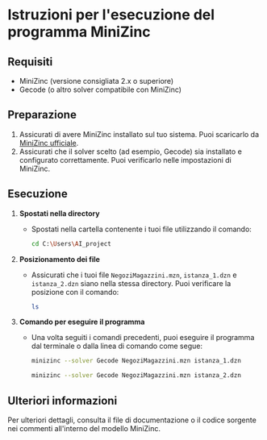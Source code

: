 # Istruzioni per l'esecuzione del programma MiniZinc

## Requisiti
- MiniZinc (versione consigliata 2.x o superiore)
- Gecode (o altro solver compatibile con MiniZinc)
  
## Preparazione
1. Assicurati di avere MiniZinc installato sul tuo sistema. Puoi scaricarlo da [MiniZinc ufficiale](https://www.minizinc.org).
2. Assicurati che il solver scelto (ad esempio, Gecode) sia installato e configurato correttamente. Puoi verificarlo nelle impostazioni di MiniZinc.

## Esecuzione

1. **Spostati nella directory**
   - Spostati nella cartella contenente i tuoi file utilizzando il comando:
     ```bash
     cd C:\Users\AI_project
     ```

2. **Posizionamento dei file**
   - Assicurati che i tuoi file `NegoziMagazzini.mzn`, `istanza_1.dzn` e `istanza_2.dzn` siano nella stessa directory. Puoi verificare la posizione con il comando:
     ```bash
     ls
     ```

3. **Comando per eseguire il programma**
   - Una volta seguiti i comandi precedenti, puoi eseguire il programma dal terminale o dalla linea di comando come segue:
     ```bash
     minizinc --solver Gecode NegoziMagazzini.mzn istanza_1.dzn

     minizinc --solver Gecode NegoziMagazzini.mzn istanza_2.dzn
     ```

## Ulteriori informazioni
Per ulteriori dettagli, consulta il file di documentazione o il codice sorgente nei commenti all'interno del modello MiniZinc.
